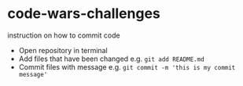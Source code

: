 # code-wars-challenges

instruction on how to commit code
- Open repository in terminal
- Add files that have been changed e.g. `git add README.md`
- Commit files with message e.g. `git commit -m 'this is my commit message'`

